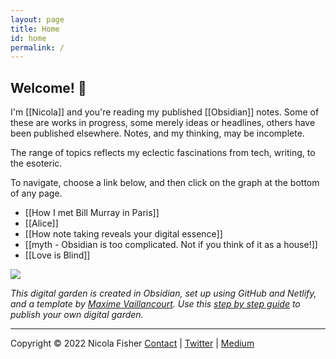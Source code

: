 ```yaml
---
layout: page
title: Home
id: home
permalink: /
---
```


## Welcome! 🌱

I'm [[Nicola]] and you're reading my published [[Obsidian]] notes. Some of these are works in progress, some merely ideas or headlines, others have been published elsewhere. Notes, and my thinking, may be incomplete.

The range of topics reflects my eclectic fascinations from tech, writing, to the esoteric. 

To navigate, choose a link below, and then click on the graph at the bottom of any page.

- [[How I met Bill Murray in Paris]]
- [[Alice]]
- [[How note taking reveals your digital essence]]
- [[myth - Obsidian is too complicated. Not if you think of it as a house!]]
- [[Love is Blind]]

![](https://source.unsplash.com/aAbc_C7PH4Y/1900x1200)

*This digital garden is created in Obsidian, set up using GitHub and Netlify, and a template by [Maxime Vaillancourt](https://github.com/maximevaillancourt/digital-garden-jekyll-template). Use this [step by step guide](https://beingpax.medium.com/a-non-technical-guide-to-set-up-digital-garden-with-obsidian-for-free-62d6df75553c) to publish your own digital garden.*

---
Copyright © 2022 Nicola Fisher
[Contact](https://nicolafisherwriter.com/contact/) | [Twitter](https://twitter.com/nfisherwriter) | [Medium](https://nicolafisherwriter.medium.com/)

<style>
  .wrapper {
    max-width: 33em;
  }
</style>